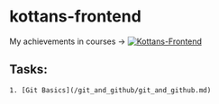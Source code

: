 # kottans-frontend

My achievements in courses -> [![Kottans-Frontend][icon-kottans]][kottans-frontend]


## Tasks: 
	1. [Git Basics](/git_and_github/git_and_github.md)
































[icon-kottans]: https://img.shields.io/badge/%3D(%5E.%5E)%3D-frontend-yellow.svg
[kottans-frontend]: https://github.com/kottans/frontend
